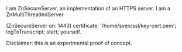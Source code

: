 I am ZnSecureServer, an implementation of an HTTPS server.
I am a ZnMultiThreadedServer

(ZnSecureServer on: 1443)
	certificate: '/home/sven/ssl/key-cert.pem';
	logToTranscript;
	start;
	yourself.
	
Disclaimer: this is an experimental proof of concept.